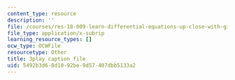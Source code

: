 ```yaml
---
content_type: resource
description: ''
file: /courses/res-18-009-learn-differential-equations-up-close-with-gilbert-strang-and-cleve-moler-fall-2015/5492b3d68d1092be9d57407dbb5133a2_E97SZm2ZrBo.srt
file_type: application/x-subrip
learning_resource_types: []
ocw_type: OCWFile
resourcetype: Other
title: 3play caption file
uid: 5492b3d6-8d10-92be-9d57-407dbb5133a2
---
```

